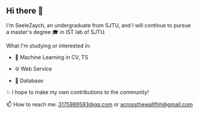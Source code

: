 ## Hi there 👋 

<!--
** [![Typing SVG](https://readme-typing-svg.demolab.com/?I'm+SeeleZaych%2C+an+undergraduate+from+SJTU.)](https://git.io/typing-svg)
-->

I'm SeeleZaych, an undergraduate from SJTU, and I will continue to pursue a master's degree 🎓 in IST lab of SJTU.




What I'm studying or interested in:


* 🤖 Machine Learning in CV, TS


* 🌐 Web Service


* 📅 Database




✨ I hope to make my own contributions to the community!




📫 How to reach me: 3175989593@qq.com or acrossthewallfhh@gmail.com


<!--
**SeeleZaych/SeeleZaych** is a ✨ _special_ ✨ repository because its `README.md` (this file) appears on your GitHub profile.

Here are some ideas to get you started:

- 🔭 I’m currently working on ...
- 🌱 I’m currently learning ...
- 👯 I’m looking to collaborate on ...
- 🤔 I’m looking for help with ...
- 💬 Ask me about ...
- 📫 How to reach me: ...
- 😄 Pronouns: ...
- ⚡ Fun fact: ...
-->
